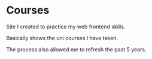 # Courses

Site I created to practice my web frontend skills. 

Basically shows the uni courses I have taken. 

The process also allowed me to refresh the past 5 years.
